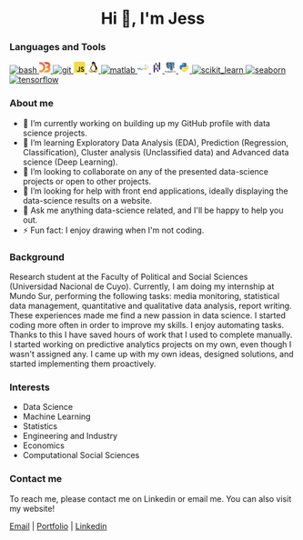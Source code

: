 <h1 align="center">Hi 👋, I'm Jess</h1>

<!--
**jsgarriga/jsgarriga** is a ✨ _special_ ✨ repository because its `README.md` (this file) appears on your GitHub profile.

-->

### Languages and Tools

<p align="left"> <a href="https://www.gnu.org/software/bash/" target="_blank" rel="noreferrer"> <img src="https://www.vectorlogo.zone/logos/gnu_bash/gnu_bash-icon.svg" alt="bash" width="20" height="20"/> </a> <a href="https://d3js.org/" target="_blank" rel="noreferrer"> <img src="https://raw.githubusercontent.com/devicons/devicon/master/icons/d3js/d3js-original.svg" alt="d3js" width="20" height="20"/> </a> <a href="https://git-scm.com/" target="_blank" rel="noreferrer"> <img src="https://www.vectorlogo.zone/logos/git-scm/git-scm-icon.svg" alt="git" width="20" height="20"/> </a> <a href="https://developer.mozilla.org/en-US/docs/Web/JavaScript" target="_blank" rel="noreferrer"> <img src="https://raw.githubusercontent.com/devicons/devicon/master/icons/javascript/javascript-original.svg" alt="javascript" width="20" height="20"/> </a> <a href="https://www.linux.org/" target="_blank" rel="noreferrer"> <img src="https://raw.githubusercontent.com/devicons/devicon/master/icons/linux/linux-original.svg" alt="linux" width="20" height="20"/> </a> <a href="https://www.mathworks.com/" target="_blank" rel="noreferrer"> <img src="https://upload.wikimedia.org/wikipedia/commons/2/21/Matlab_Logo.png" alt="matlab" width="20" height="20"/> </a> <a href="https://www.mysql.com/" target="_blank" rel="noreferrer"> <img src="https://raw.githubusercontent.com/devicons/devicon/master/icons/mysql/mysql-original-wordmark.svg" alt="mysql" width="20" height="20"/> </a> <a href="https://pandas.pydata.org/" target="_blank" rel="noreferrer"> <img src="https://raw.githubusercontent.com/devicons/devicon/2ae2a900d2f041da66e950e4d48052658d850630/icons/pandas/pandas-original.svg" alt="pandas" width="20" height="20"/> </a> <a href="https://www.postgresql.org" target="_blank" rel="noreferrer"> <img src="https://raw.githubusercontent.com/devicons/devicon/master/icons/postgresql/postgresql-original-wordmark.svg" alt="postgresql" width="20" height="20"/> </a> <a href="https://www.python.org" target="_blank" rel="noreferrer"> <img src="https://raw.githubusercontent.com/devicons/devicon/master/icons/python/python-original.svg" alt="python" width="20" height="20"/> </a> <a href="https://scikit-learn.org/" target="_blank" rel="noreferrer"> <img src="https://upload.wikimedia.org/wikipedia/commons/0/05/Scikit_learn_logo_small.svg" alt="scikit_learn" width="20" height="20"/> </a> <a href="https://seaborn.pydata.org/" target="_blank" rel="noreferrer"> <img src="https://seaborn.pydata.org/_images/logo-mark-lightbg.svg" alt="seaborn" width="20" height="20"/> </a> <a href="https://www.tensorflow.org" target="_blank" rel="noreferrer"> <img src="https://www.vectorlogo.zone/logos/tensorflow/tensorflow-icon.svg" alt="tensorflow" width="20" height="20"/> </a> </p>

### About me

- 🔭 I’m currently working on building up my GitHub profile with data science projects.
- 🌱 I’m learning Exploratory Data Analysis (EDA), Prediction (Regression, Classification), Cluster analysis (Unclassified data) and Advanced data science (Deep Learning).
- 👯 I’m looking to collaborate on any of the presented data-science projects or open to other projects.
- 🤔 I’m looking for help with front end applications, ideally displaying the data-science results on a website.
- 💬 Ask me anything data-science related, and I'll be happy to help you out.
- ⚡ Fun fact: I enjoy drawing when I'm not coding.

### Background

Research student at the Faculty of Political and Social Sciences (Universidad Nacional de Cuyo). Currently, I am doing my internship at Mundo Sur, performing the following tasks: media monitoring, statistical data management, quantitative and qualitative data analysis, report writing. These experiences made me find a new passion in data science. I started coding more often in order to improve my skills. I enjoy automating tasks. Thanks to this I have saved hours of work that I used to complete manually. I started working on predictive analytics projects on my own, even though I wasn't assigned any. I came up with my own ideas, designed solutions, and started implementing them proactively. 

### Interests

- Data Science 
- Machine Learning 
- Statistics 
- Engineering and Industry 
- Economics 
- Computational Social Sciences

### Contact me

To reach me, please contact me on Linkedin or email me. You can also visit my website!

[Email](garrigajess98@gmail.com) | [Portfolio](https://jgarriga.netlify.app/) | [Linkedin ](https://www.linkedin.com/in/jess-garriga-b8bb95240/?locale=en_US)
